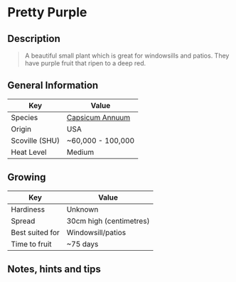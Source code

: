 # Pretty Purple

## Description

> A beautiful small plant which is great for windowsills and patios. They have purple fruit that ripen to a deep red.

## General Information

Key | Value
--- | ---
Species | [Capsicum Annuum](.)
Origin | USA
Scoville (SHU) | ~60,000 - 100,000
Heat Level | Medium

## Growing

Key | Value
--- | -----
Hardiness | Unknown
Spread | 30cm high (centimetres)
Best suited for | Windowsill/patios
Time to fruit | ~75 days

## Notes, hints and tips
